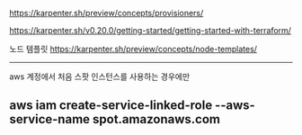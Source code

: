 https://karpenter.sh/preview/concepts/provisioners/

https://karpenter.sh/v0.20.0/getting-started/getting-started-with-terraform/

노드 템플릿
https://karpenter.sh/preview/concepts/node-templates/

--------
aws 계정에서 처음 스팟 인스턴스를 사용하는 경우에만

aws iam create-service-linked-role --aws-service-name spot.amazonaws.com
------
